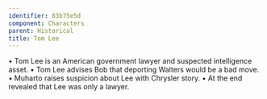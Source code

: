 ```yaml
---
identifier: 83b75e5d
component: Characters
parent: Historical 
title: Tom Lee
---
```

• Tom Lee is an American government lawyer and suspected intelligence
asset. • Tom Lee advises Bob that deporting Walters would be a bad move.
• Muharto raises suspicion about Lee with Chrysler story. • At the end
revealed that Lee was only a lawyer.
